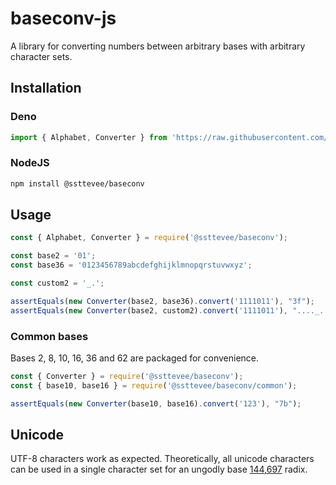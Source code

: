 # baseconv-js

A library for converting numbers between arbitrary bases with arbitrary character sets.

## Installation

### Deno

```ts
import { Alphabet, Converter } from 'https://raw.githubusercontent.com/ssttevee/baseconv-js/master/mod.ts';
```

### NodeJS

```sh
npm install @ssttevee/baseconv
```

## Usage

```js
const { Alphabet, Converter } = require('@ssttevee/baseconv');

const base2 = '01';
const base36 = '0123456789abcdefghijklmnopqrstuvwxyz';

const custom2 = '_.';

assertEquals(new Converter(base2, base36).convert('1111011'), "3f");
assertEquals(new Converter(base2, custom2).convert('1111011'), "...._..");
```

### Common bases

Bases 2, 8, 10, 16, 36 and 62 are packaged for convenience.

```js
const { Converter } = require('@ssttevee/baseconv');
const { base10, base16 } = require('@ssttevee/baseconv/common');

assertEquals(new Converter(base10, base16).convert('123'), "7b");
```

## Unicode

UTF-8 characters work as expected. Theoretically, all unicode characters can be used in a single character set for an ungodly base [144,697](https://www.unicode.org/versions/Unicode14.0.0/#:~:text=Unicode%2014.0%20adds%20838%20characters%2C%20for%20a%20total%20of%20144%2C697%20characters.) radix.
